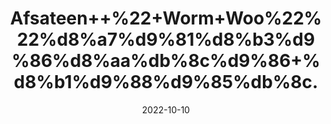 ---
title: 'Afsateen++%22+Worm+Woo%22%22%d8%a7%d9%81%d8%b3%d9%86%d8%aa%db%8c%d9%86+%d8%b1%d9%88%d9%85%db%8c.'
date: '2022-10-10' 
metatag: '' 
inventory: '0' 
draft: false 
# meta description 
shortDescripton: 'Traditionally%2c+wormwood+is+regarded+as+a%ef%bf%bduseful+remedy+for+liver+and+gallbladder+problems.+Wormwood+contains+strong+bitter+agents+known+as+absinthin+and+anabsinthin%2c+which+stimulate+digestive+and+gallbladder+function.'
description: 'Herb'
longdescription: ''
featured: True
# product Price
price: '30.0'
# Product Short Description
shortDescription: 'Traditionally%2c+wormwood+is+regarded+as+a%ef%bf%bduseful+remedy+for+liver+and+gallbladder+problems.+Wormwood+contains+strong+bitter+agents+known+as+absinthin+and+anabsinthin%2c+which+stimulate+digestive+and+gallbladder+function.'
productID: '3D6B87CD-0E29-ED11-9968-005056B3A416'
type: 'products'
category: 'Herb' 
thumnailproduct: 'https://eraconnect.blob.core.windows.net/product-images/aminsaddiquidawakhana/3D6B87CD-0E29-ED11-9968-005056B3A416.webp' 
images:
  - image: 'https://eraconnect.blob.core.windows.net/product-images/aminsaddiquidawakhana/3D6B87CD-0E29-ED11-9968-005056B3A416.webp'  
Variants:
---